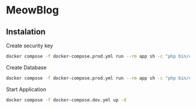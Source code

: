 # MeowBlog

## Instalation

Create security key

```bash
docker compose -f docker-compose.prod.yml run --rm app sh -c "php bin/cake.php generate_security_key"
```

Create Database

```bash
docker compose -f docker-compose.prod.yml run --rm app sh -c "php bin/cake.php migrations migrate"
```

Start Application

```bash
docker compose -f docker-compose.dev.yml up -d
```